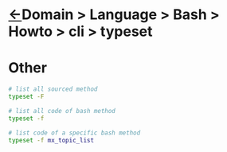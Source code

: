 <head><link rel="stylesheet" href="../../../../md.css"/><script src="../../../../md.js"></script></head>

[//]: #(Reference)
[Repo_Readme]:   ../list/object_list.md
[Item_Whatis]:   ../whatis/alphabet_whatis.md

[Grammar_Whatis]: ../whatis/grammar_whatis.md
[Set_Whatis]:     ../../theory_set/whatis/set/README.md
[Symbol_Whatis]:  ../list/object_list.md

# [&larr;][Repo_Readme]Domain > Language > Bash > Howto > cli > typeset


# Other
```bash
# list all sourced method
typeset -F

# list all code of bash method
typeset -f

# list code of a specific bash method
typeset -f mx_topic_list
```
